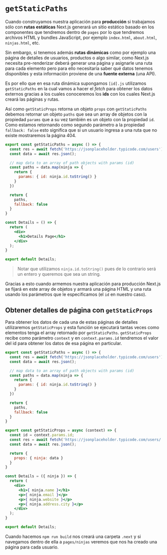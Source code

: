 # `getStaticPaths`

Cuando construyamos nuestra aplicación para **producción** si trabajamos sólo con **rutas estáticas** Next.js generará un sitio estático basado en los componentes que tendremos dentro de `pages` por lo que tendremos archivos HTML y bundles JavaScript, por ejemplo `index.html`, `about.html`, `ninjas.html`, etc. 

Sin embargo, si  tenemos además **rutas dinámicas** como por ejemplo una página de detalles de usuarios, productos o algo similar, como Next.js necesita pre-renderizar deberá generar una página y asignarle una ruta para cada elemento pero para ello necesitaría saber qué datos tenemos disponibles y esta información proviene de una **fuente externa** (una API).

Es por ello que en esa ruta dinámica supongamos `[id].js` utilizamos `getStaticPaths` en la cual vamos a hacer el *fetch* para obtener los datos externos gracias a los cuales conoceremos los **ids** con los cuales Next.js creará las páginas y rutas.

Así como `getStaticProps` retorna un objeto `props` con `getStaticPaths` debemos retornar un objeto `paths` que sea un array de objetos con la propiedad `params` que a su vez también es un objeto con la propiedad `id`.
Como estamos retornando como segundo parámetro a la propiedad `fallback: false` esto significa que si un usuario ingresa a una ruta que no existe mostraremos la página 404.

```jsx
export const getStaticPaths = async () => {
  const res = await fetch('https://jsonplaceholder.typicode.com/users');
  const data = await res.json();

  // map data to an array of path objects with params (id)
  const paths = data.map(ninja => {
    return {
      params: { id: ninja.id.toString() }
    }
  })

  return {
    paths,
    fallback: false
  }
}

const Details = () => {
  return (
    <div>
      <h1>Details Page</h1>
    </div>
  );
}

export default Details;
```

> Notar que utilizamos `ninja.id.toString()` pues de lo contrario será un entero y queremos que sea un string.



Gracias a esto cuando armemos nuestra aplicación para producción Next.js se fijará en este array de objetos y armará una página HTML y una ruta usando los parámetros que le especificamos (el `id` en nuestro caso).

## Obtener detalles de página con `getStaticProps`
Para obtener los datos de cada una de estas páginas de detalles utilizaremos `getStaticProps` y esta función se ejecutará tantas veces como elementos tenga el array retornado por `getStaticPaths`. `getStaticProps` recibe como parámetro `context` y en `context.params.id` tendremos el valor del id para obtener los datos de esa página en particular.

```jsx
export const getStaticPaths = async () => {
  const res = await fetch('https://jsonplaceholder.typicode.com/users');
  const data = await res.json();

  // map data to an array of path objects with params (id)
  const paths = data.map(ninja => {
    return {
      params: { id: ninja.id.toString() }
    }
  })

  return {
    paths,
    fallback: false
  }
}

export const getStaticProps = async (context) => {
  const id = context.params.id;
  const res = await fetch('https://jsonplaceholder.typicode.com/users/' + id);
  const data = await res.json();

  return {
    props: { ninja: data }
  }
}

const Details = ({ ninja }) => {
  return (
    <div>
      <h1>{ ninja.name }</h1>
      <p>{ ninja.email }</p>
      <p>{ ninja.website }</p>
      <p>{ ninja.address.city }</p>
    </div>
  );
}

export default Details;
```

Cuando hacemos `npm run build` nos creará una carpeta `.next` y si navegamos dentro de ella a `pages/ninjas` veremos que nos ha creado una página para cada usuario. 